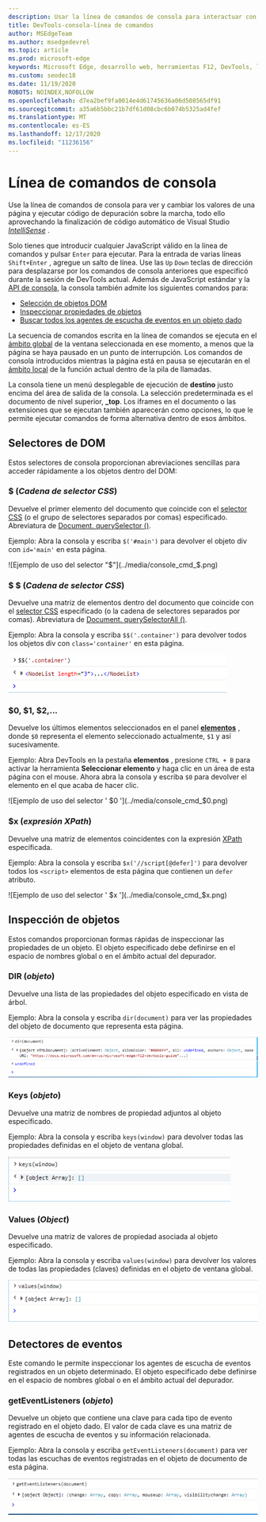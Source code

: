 ```yaml
---
description: Usar la línea de comandos de consola para interactuar con una página en ejecución
title: DevTools-consola-línea de comandos
author: MSEdgeTeam
ms.author: msedgedevrel
ms.topic: article
ms.prod: microsoft-edge
keywords: Microsoft Edge, desarrollo web, herramientas F12, DevTools, línea de comandos de consola
ms.custom: seodec18
ms.date: 11/19/2020
ROBOTS: NOINDEX,NOFOLLOW
ms.openlocfilehash: d7ea2bef9fa0014e4d61745636a06d508565df91
ms.sourcegitcommit: a35a6b5bbc21b7df61d08cbc6b074b5325ad4fef
ms.translationtype: MT
ms.contentlocale: es-ES
ms.lasthandoff: 12/17/2020
ms.locfileid: "11236156"
---
```

# Línea de comandos de consola

Use la línea de comandos de consola para ver y cambiar los valores de una página y ejecutar código de depuración sobre la marcha, todo ello aprovechando la finalización de código automático de Visual Studio [*IntelliSense*](/visualstudio/ide/javascript-intellisense) . 

Solo tienes que introducir cualquier JavaScript válido en la línea de comandos y pulsar `Enter` para ejecutar. Para la entrada de varias líneas `Shift+Enter` , agregue un salto de línea. Use las `Up` `Down` teclas de dirección para desplazarse por los comandos de consola anteriores que especificó durante la sesión de DevTools actual. Además de JavaScript estándar y la [API de consola](./console-api.md), la consola también admite los siguientes comandos para:

 - [Selección de objetos DOM](#dom-selectors)
 - [Inspeccionar propiedades de objetos](#object-inspection)
 - [Buscar todos los agentes de escucha de eventos en un objeto dado](#event-listeners)

La secuencia de comandos escrita en la línea de comandos se ejecuta en el [ámbito global](/scripting/javascript/advanced/variable-scope-javascript) de la ventana seleccionada en ese momento, a menos que la página se haya pausado en un punto de interrupción. Los comandos de consola introducidos mientras la página está en pausa se ejecutarán en el [ámbito local](/scripting/javascript/advanced/variable-scope-javascript) de la función actual dentro de la pila de llamadas.

La consola tiene un menú desplegable de ejecución de **destino** justo encima del área de salida de la consola. La selección predeterminada es el documento de nivel superior, **_top**. Los iframes en el documento o las extensiones que se ejecutan también aparecerán como opciones, lo que le permite ejecutar comandos de forma alternativa dentro de esos ámbitos.

## Selectores de DOM
Estos selectores de consola proporcionan abreviaciones sencillas para acceder rápidamente a los objetos dentro del DOM:

### $ (*Cadena de selector CSS*)
Devuelve el primer elemento del documento que coincide con el [selector CSS](https://developer.mozilla.org/docs/Learn/CSS/Introduction_to_CSS/Selectors)  (o el grupo de selectores separados por comas) especificado. Abreviatura de [Document. querySelector ()](https://developer.mozilla.org/docs/Web/API/Document/querySelector).

Ejemplo: Abra la consola y escriba `$('#main')` para devolver el objeto div con `id='main'` en esta página.

![Ejemplo de uso del selector "$"](../media/console_cmd_$.png)

### $ $ (*Cadena de selector CSS*)
Devuelve una matriz de elementos dentro del documento que coincide con el [selector CSS](https://developer.mozilla.org/docs/Learn/CSS/Introduction_to_CSS/Selectors)  especificado (o la cadena de selectores separados por comas). Abreviatura de [Document. querySelectorAll ()](https://developer.mozilla.org/docs/Web/API/Document/querySelectorAll).

Ejemplo: Abra la consola y escriba `$$('.container')` para devolver todos los objetos div con `class='container'` en esta página.

![Ejemplo de uso del selector $ $ '](../media/console_cmd_$$.png)

### $0, $1, $2,...
Devuelve los últimos elementos seleccionados en el panel [**elementos**](../elements.md) , donde `$0` representa el elemento seleccionado actualmente, `$1` y así sucesivamente.

Ejemplo: Abra DevTools en la pestaña **elementos** , presione `CTRL + B` para activar la herramienta **Seleccionar elemento** y haga clic en un área de esta página con el mouse. Ahora abra la consola y escriba `$0` para devolver el elemento en el que acaba de hacer clic.

![Ejemplo de uso del selector ' $0 '](../media/console_cmd_$0.png)

### $x (*expresión XPath*)
Devuelve una matriz de elementos coincidentes con la expresión [XPath](https://developer.mozilla.org/docs/Introduction_to_using_XPath_in_JavaScript) especificada. 

Ejemplo: Abra la consola y escriba `$x('//script[@defer]')` para devolver todos los `<script>` elementos de esta página que contienen un `defer` atributo.

![Ejemplo de uso del selector ' $x '](../media/console_cmd_$x.png)

## Inspección de objetos

Estos comandos proporcionan formas rápidas de inspeccionar las propiedades de un objeto. El objeto especificado debe definirse en el espacio de nombres global o en el ámbito actual del depurador.

### DIR (*objeto*)
Devuelve una lista de las propiedades del objeto especificado en vista de árbol.

Ejemplo: Abra la consola y escriba `dir(document)` para ver las propiedades del objeto de documento que representa esta página.

![Ejemplo de uso del método ' dir '](../media/console_cmd_dir.png)

### Keys (*objeto*)
Devuelve una matriz de nombres de propiedad adjuntos al objeto especificado.

Ejemplo: Abra la consola y escriba `keys(window)` para devolver todas las propiedades definidas en el objeto de ventana global.

![Ejemplo de uso del método ' Keys '](../media/console_cmd_keys.png)

### Values (*Object*)
Devuelve una matriz de valores de propiedad asociada al objeto especificado.

Ejemplo: Abra la consola y escriba `values(window)` para devolver los valores de todas las propiedades (claves) definidas en el objeto de ventana global.

![Ejemplo de uso del método ' Values '](../media/console_cmd_values.png)

## Detectores de eventos

Este comando le permite inspeccionar los agentes de escucha de eventos registrados en un objeto determinado. El objeto especificado debe definirse en el espacio de nombres global o en el ámbito actual del depurador.

### getEventListeners (*objeto*)
Devuelve un objeto que contiene una clave para cada tipo de evento registrado en el objeto dado. El valor de cada clave es una matriz de agentes de escucha de eventos y su información relacionada. 

Ejemplo: Abra la consola y escriba `getEventListeners(document)` para ver todas las escuchas de eventos registradas en el objeto de documento de esta página.

![Ejemplo de uso del método ' getEventListeners '](../media/console_cmd_getEventListeners.png)
